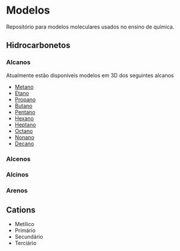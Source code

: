 # Modelos
 
Repositório para modelos moleculares usados no ensino de química.

## Hidrocarbonetos

### Alcanos
Atualmente estão disponíveis modelos em 3D dos seguintes alcanos

- [Metano](https://grsousajunior.github.io/metano)
- [Etano](https://grsousajunior.github.io/etano)
- [Propano](https://grsousajunior.github.io/propano)
- [Butano](https://grsousajunior.github.io/butano) 
- [Pentano](https://grsousajunior.github.io/pentano)
- [Hexano](https://grsousajunior.github.io/hexano) 
- [Heptano](https://grsousajunior.github.io/heptano)
- [Octano](https://grsousajunior.github.io/octano) 
- [Nonano](https://grsousajunior.github.io/nonano) 
- [Decano](https://grsousajunior.github.io/decano) 

### Alcenos
### Alcinos
### Arenos

## Cations
  - Metílico
  - Primário
  - Secundário
  - Terciário

